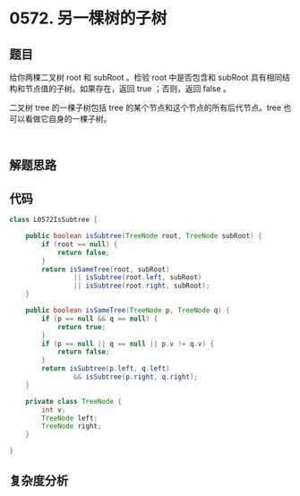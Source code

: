 # 0572. 另一棵树的子树

## 题目
给你两棵二叉树 root 和 subRoot 。检验 root 中是否包含和 subRoot 具有相同结构和节点值的子树。如果存在，返回 true ；否则，返回 false 。

二叉树 tree 的一棵子树包括 tree 的某个节点和这个节点的所有后代节点。tree 也可以看做它自身的一棵子树。


```


```

## 解题思路


## 代码
```java
class L0572IsSubtree {

    public boolean isSubtree(TreeNode root, TreeNode subRoot) {
        if (root == null) {
            return false;
        }
        return isSameTree(root, subRoot)
                || isSubtree(root.left, subRoot)
                || isSubtree(root.right, subRoot);
    }

    public boolean isSameTree(TreeNode p, TreeNode q) {
        if (p == null && q == null) {
            return true;
        }
        if (p == null || q == null || p.v != q.v) {
            return false;
        }
        return isSubtree(p.left, q.left)
                && isSubtree(p.right, q.right);
    }

    private class TreeNode {
        int v;
        TreeNode left;
        TreeNode right;
    }

}
```

## 复杂度分析

